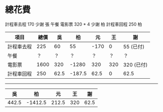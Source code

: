 # 總花費

計程車去程 170 少謝 張
午餐 
電影票 320 * 4 少謝 柏
計程車回程 250 柏

| 項目       | 總價 | 吳   | 柏     | 元   | 王  | 謝         |
| ---------- | ---- | ---- | ------ | ---- | --- | ---------- |
| 計程車去程 | 225  | 60   | 55     | -170 | 0   | 55 (已付)  |
| 午餐       | ？   | ？   | ？     | ？   | ？  | ？         |
| 電影票     | 1600 | 320  | -1280  | 320  | 320 | 320 (已付) |
| 計程車回程 | 250  | 62.5 | -187.5 | 62.5 | 0   | 62.5       | 

---

| 吳    | 柏      | 元    | 王  | 謝   |
| ----- | ------- | ----- | --- | ---- |
| 442.5 | -1412.5 | 212.5 | 320 | 62.5 | 
